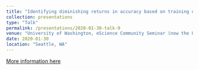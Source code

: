 ```yaml
---
title: "Identifying diminishing returns in accuracy based on training data set size"
collection: presentations
type: "Talk"
permalink: /presentations/2020-01-30-talk-9
venue: "University of Washington, eScience Community Seminar (now the UW Data Science Seminar)"
date: 2020-01-30
location: "Seattle, WA"
---
```


[More information here](https://escience.washington.edu/get-involved/escience-community-seminar/)
